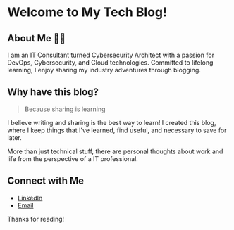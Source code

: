 # Welcome to My Tech Blog! 

## About Me 👨‍💻

I am an IT Consultant turned Cybersecurity Architect with a passion for DevOps, Cybersecurity, and Cloud technologies. Committed to lifelong learning, I enjoy sharing my industry adventures through blogging.

## Why have this blog?

> Because sharing is learning

I believe writing and sharing is the best way to learn! I created this blog, where I keep things that I've learned, find useful, and necessary to save for later.

More than just technical stuff, there are personal thoughts about work and life from the perspective of a IT professional.

## Connect with Me
- [LinkedIn](https://www.linkedin.com/in/dgaliata/)
- [Email](mailto:david@galiata.com)

Thanks for reading!


